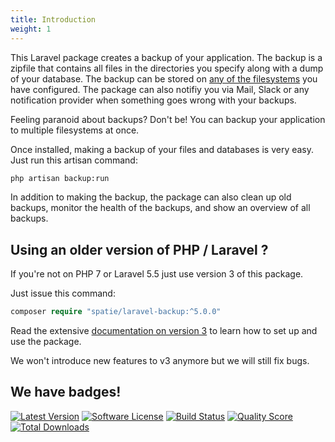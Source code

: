 ```yaml
---
title: Introduction
weight: 1
---
```


This Laravel package creates a backup of your application. The backup is a zipfile that contains all files in the directories you specify along with a dump of your database. The backup can be stored on [any of the filesystems](http://laravel.com/docs/5.0/filesystem)  you have configured. The package can also notifiy you via Mail, Slack or any notification provider when something goes wrong with your backups.

Feeling paranoid about backups? Don't be! You can backup your application to multiple filesystems at once.

Once installed, making a backup of your files and databases is very easy. Just run this artisan command:

``` bash
php artisan backup:run
```

In addition to making the backup, the package can also clean up old backups, monitor the health of the backups, and show an overview of all backups.

## Using an older version of PHP / Laravel ?

If you're not on PHP 7 or Laravel 5.5 just use version 3 of this package. 
 
Just issue this command:

```php
composer require "spatie/laravel-backup:^5.0.0"
```

Read the extensive [documentation on version 3](https://docs.spatie.be/laravel-backup/v3) to learn how to set up and use the package.

We won't introduce new features to v3 anymore but we will still fix bugs.

## We have badges!

<section class="article_badges">
    <a href="https://github.com/spatie/laravel-backup/releases"><img src="https://img.shields.io/github/release/spatie/laravel-backup.svg?style=flat-square" alt="Latest Version"></a>
    <a href="https://github.com/spatie/laravel-backup/blob/master/LICENSE.md"><img src="https://img.shields.io/badge/license-MIT-brightgreen.svg?style=flat-square" alt="Software License"></a>
    <a href="https://travis-ci.org/spatie/laravel-backup"><img src="https://img.shields.io/travis/spatie/laravel-backup/master.svg?style=flat-square" alt="Build Status"></a>
    <a href="https://scrutinizer-ci.com/g/spatie/laravel-backup"><img src="https://img.shields.io/scrutinizer/g/spatie/laravel-backup.svg?style=flat-square" alt="Quality Score"></a>
    <a href="https://packagist.org/packages/spatie/laravel-backup"><img src="https://img.shields.io/packagist/dt/spatie/laravel-backup.svg?style=flat-square" alt="Total Downloads"></a>
</section>
